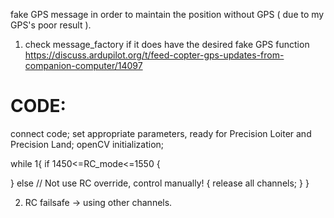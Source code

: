 fake GPS message in order to maintain the position without GPS ( due to my GPS's poor result ).

1. check message_factory if it does have the desired fake GPS function
https://discuss.ardupilot.org/t/feed-copter-gps-updates-from-companion-computer/14097

# CODE:
connect code;
set appropriate parameters, ready for Precision Loiter and Precision Land;
openCV initialization;

while 1{
  if 1450<=RC_mode<=1550
  {

  }
  else // Not use RC override, control manually!
  {
    release all channels;
  }
}

2. RC failsafe -> using other channels.
